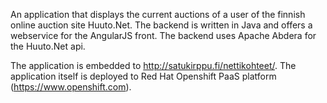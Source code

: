 An application that displays the current auctions of a user of the finnish online auction site Huuto.Net. The backend is written in Java and offers a webservice for the AngularJS front. The backend uses Apache Abdera for the Huuto.Net api.

The application is embedded to http://satukirppu.fi/nettikohteet/. The application itself is deployed to Red Hat Openshift PaaS platform (https://www.openshift.com).
